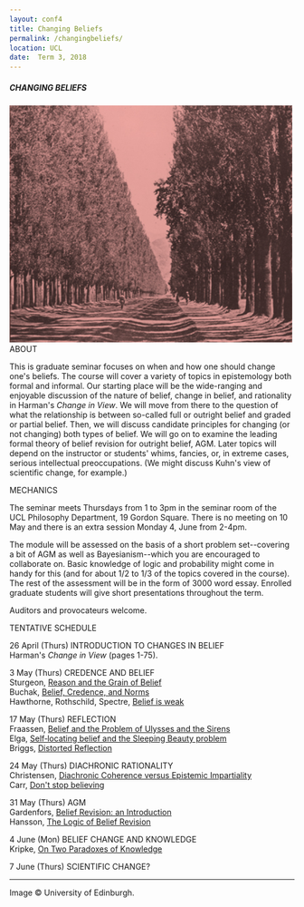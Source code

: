 ```yaml
---
layout: conf4
title: Changing Beliefs
permalink: /changingbeliefs/
location: UCL
date:  Term 3, 2018
---
```



##### CHANGING BELIEFS


<img src="/trees.jpg" width="500">

<div class="maintext" markdown="1">

<div class="title"> ABOUT </div>

This is graduate seminar focuses on when and how one should change one's beliefs.  The course will cover a variety of topics in epistemology both formal and informal.  Our starting place will be the wide-ranging and enjoyable discussion of the nature of belief, change in belief, and rationality in Harman's *Change in View*. We will move from there to the question of what the relationship is between so-called full or outright belief and graded or partial belief. Then, we will discuss candidate principles for changing (or not changing) both types of belief. We will go on to examine the leading formal theory of belief revision for outright belief, AGM. Later topics will depend on the instructor or students' whims, fancies, or, in extreme cases, serious intellectual preoccupations. (We might discuss Kuhn's view of scientific change, for example.)

<div class="title"> MECHANICS </div>

The seminar meets Thursdays from 1 to 3pm in the seminar room of the UCL Philosophy Department, 19 Gordon Square.  There is no meeting on 10 May and there is an extra session Monday 4, June from 2-4pm.  

The module will be assessed on the basis of a short problem set--covering a bit of AGM as well as Bayesianism--which you are encouraged to collaborate on. Basic knowledge of logic and probability might come in handy for this (and for about 1/2 to 1/3 of the topics covered in the course). The rest of the assessment will be in the form of 3000 word essay. Enrolled graduate students will give short presentations throughout the term.

Auditors and provocateurs welcome.


<div class="title"> TENTATIVE SCHEDULE </div>

<span class="titleblack"> 26 April (Thurs) </span>  <span class = "titlethin"> INTRODUCTION TO CHANGES IN BELIEF </span> <br>
Harman's *Change in View* (pages 1-75).


<span class="titleblack">3 May (Thurs)</span> <span class = "titlethin">  CREDENCE AND BELIEF </span><br>
Sturgeon, [Reason and the Grain of Belief](http://www.jstor.org/stable/25177157)  <br>
Buchak, [Belief, Credence, and Norms](http://www.larabuchak.net/s/A04-Belief-Credence-and-Norms.pdf)  <br>
Hawthorne, Rothschild, Spectre, [Belief is weak](http://dx.doi.org/10.1007/s11098-015-0553-7)


<span class="titleblack"> 17 May (Thurs) </span> <span class = "titlethin"> REFLECTION </span><br>
Fraassen, [Belief and the Problem of Ulysses and the Sirens](https://link.springer.com/content/pdf/10.1007/BF00996309.pdf) <br>
Elga, [Self‐locating belief and the Sleeping Beauty problem](http://www.jstor.org/stable/3329167) <br>
Briggs, [Distorted Reflection](https://www.jstor.org/stable/41441862)  

<span class="titleblack">24 May (Thurs)</span> <span class = "titlethin"> DIACHRONIC RATIONALITY </span><br>
Christensen, [Diachronic Coherence versus Epistemic Impartiality](http://www.jstor.org/stable/2693694)  <br>
Carr, [Don't stop believing](https://www.tandfonline.com/doi/abs/10.1080/00455091.2015.1123454)

<span class="titleblack">31 May (Thurs)</span> <span class = "titlethin"> AGM </span><br>
Gardenfors, [Belief Revision: an Introduction](http://citeseerx.ist.psu.edu/viewdoc/download?doi=10.1.1.75.6169&rep=rep1&type=pdf) <br>
Hansson, [The Logic of Belief Revision](https://plato.stanford.edu/entries/logic-belief-revision/)



<span class="titleblack">4 June (Mon)</span> <span class = "titlethin"> BELIEF CHANGE AND KNOWLEDGE </span><br>
Kripke, [On Two Paradoxes of Knowledge](http://www.oxfordscholarship.com/view/10.1093/acprof:oso/9780199730155.001.0001/acprof-9780199730155-chapter-2)

<span class="titleblack">7 June (Thurs)</span> <span class = "titlethin"> SCIENTIFIC CHANGE? </span>

---

<span class ="smaller">
Image © University of Edinburgh.
</span>
